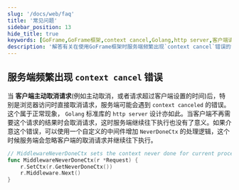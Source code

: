 ```yaml
---
slug: '/docs/web/faq'
title: '常见问题'
sidebar_position: 13
hide_title: true
keywords: [GoFrame,GoFrame框架,context cancel,Golang,http server,客户端请求,中间件,NeverDoneCtx,自定义中间件,错误处理]
description: '解答有关在使用GoFrame框架时服务端频繁出现`context cancel`错误的常见问题。该错误通常是由于客户端主动取消请求引起的，文中介绍了一种通过自定义中间件来处理此问题的方法，使服务端能够忽略客户端的取消请求并继续执行。'
---
```


## 服务端频繁出现 `context cancel` 错误

当 **客户端主动取消请求**(例如主动取消，或者请求超过客户端设置的时间)后，特别是浏览器访问时直接取消请求，服务端可能会遇到 `context canceled` 的错误。这个属于正常现象， `Golang` 标准库的 `http server` 设计亦如此。当客户端不再需要这个请求的结果时会取消请求，这时服务端继续往下执行也没有了意义。如果介意这个错误，可以使用一个自定义的中间件增加 `NeverDoneCtx` 的处理逻辑，这个时候服务端会忽略客户端的取消请求并继续往下执行。

```go
// MiddlewareNeverDoneCtx sets the context never done for current process.
func MiddlewareNeverDoneCtx(r *Request) {
    r.SetCtx(r.GetNeverDoneCtx())
    r.Middleware.Next()
}
```
